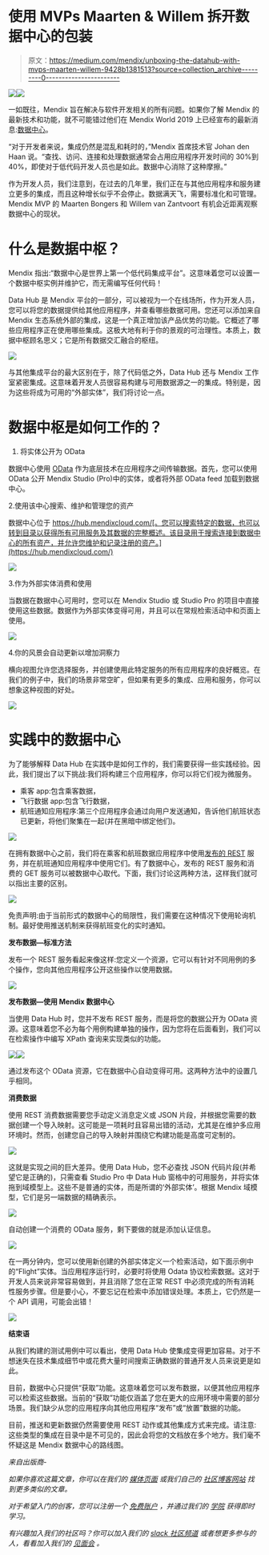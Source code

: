 # 使用 MVPs Maarten & Willem 拆开数据中心的包装

> 原文：<https://medium.com/mendix/unboxing-the-datahub-with-mvps-maarten-willem-9428b1381513?source=collection_archive---------0----------------------->

![](img/7708f028078d9fa7f4fe03c622131722.png)![](img/c6422070f7f8e2b846e93d92b34eb750.png)

一如既往，Mendix 旨在解决与软件开发相关的所有问题。如果你了解 Mendix 的最新技术和功能，就不可能错过他们在 Mendix World 2019 上已经宣布的最新消息:[数据中心](https://www.mendix.com/data-hub/)。

“对于开发者来说，集成仍然是混乱和耗时的，”Mendix 首席技术官 Johan den Haan 说。“查找、访问、连接和处理数据通常会占用应用程序开发时间的 30%到 40%，即使对于低代码开发人员也是如此。数据中心消除了这种摩擦。”

作为开发人员，我们注意到，在过去的几年里，我们正在与其他应用程序和服务建立更多的集成，而且这种增长似乎不会停止。数据满天飞，需要标准化和可管理。Mendix MVP 的 Maarten Bongers 和 Willem van Zantvoort 有机会近距离观察数据中心的现状。

# 什么是数据中枢？

Mendix 指出:“数据中心是世界上第一个低代码集成平台”。这意味着您可以设置一个数据中枢实例并维护它，而无需编写任何代码！

Data Hub 是 Mendix 平台的一部分，可以被视为一个在线场所，作为开发人员，您可以将您的数据提供给其他应用程序，并查看哪些数据可用。您还可以添加来自 Mendix 生态系统外部的集成，这是一个真正增加该产品优势的功能。它概述了哪些应用程序正在使用哪些集成。这极大地有利于你的景观的可治理性。本质上，数据中枢顾名思义；它是所有数据交汇融合的枢纽。

![](img/6b835b038e66c1b2ba0c27f2714ac707.png)

与其他集成平台的最大区别在于，除了代码低之外，Data Hub 还与 Mendix 工作室紧密集成。这意味着开发人员很容易构建与可用数据源之一的集成。特别是，因为这些将成为可用的“外部实体”，我们将讨论一点。

# 数据中枢是如何工作的？

1.  将实体公开为 OData

数据中心使用 [OData](https://www.odata.org/getting-started/understand-odata-in-6-steps/) 作为底层技术在应用程序之间传输数据。首先，您可以使用 OData 公开 Mendix Studio (Pro)中的实体，或者将外部 OData feed 加载到数据中心。

2.使用该中心搜索、维护和管理您的资产

数据中心位于 https://hub.mendixcloud.com/[。您可以搜索特定的数据，也可以转到目录以获得所有可用服务及其数据的完整概述。该目录用于搜索连接到数据中心的所有资产，并允许您维护和记录注册的资产。](https://hub.mendixcloud.com/)

![](img/b75c2d9a5f1fc928517aa45b4884c012.png)

3.作为外部实体消费和使用

当数据在数据中心可用时，您可以在 Mendix Studio 或 Studio Pro 的项目中直接使用这些数据。数据作为外部实体变得可用，并且可以在常规检索活动中和页面上使用。

![](img/2bfc28635ae402301311a454fce153dc.png)

4.你的风景会自动更新以增加洞察力

横向视图允许您选择服务，并创建使用此特定服务的所有应用程序的良好概览。在我们的例子中，我们的场景非常空旷，但如果有更多的集成、应用和服务，你可以想象这种视图的好处。

![](img/9a3f94e2e4d5c6dfbd37ca758bb03025.png)

# 实践中的数据中心

为了能够解释 Data Hub 在实践中是如何工作的，我们需要获得一些实践经验。因此，我们提出了以下挑战:我们将构建三个应用程序，你可以将它们视为微服务。

*   乘客 app:包含乘客数据，
*   飞行数据 app:包含飞行数据，
*   航班通知应用程序:第三个应用程序会通过向用户发送通知，告诉他们航班状态已更新，将他们聚集在一起(并在黑暗中绑定他们)。

![](img/430ea032985bda87a3dcf29f3dcf5cb7.png)

在拥有数据中心之前，我们将在乘客和航班数据应用程序中使用[发布的 REST](https://www.youtube.com/watch?v=Ff_P84NOcZk&t=674s) 服务，并在航班通知应用程序中使用它们。有了数据中心，发布的 REST 服务和消费的 GET 服务可以被数据中心取代。下面，我们讨论这两种方法，这样我们就可以指出主要的区别。

![](img/dbdca34fb27291ad4c67546ad20fb9c8.png)

免责声明:由于当前形式的数据中心的局限性，我们需要在这种情况下使用轮询机制。最好使用推送机制来获得航班变化的实时通知。

**发布数据—标准方法**

发布一个 REST 服务看起来像这样:您定义一个资源，它可以有针对不同用例的多个操作，您向其他应用程序公开这些操作以使用数据。

![](img/2230a4da3818c0f5ba432ee73aead6cc.png)

**发布数据—使用 Mendix 数据中心**

当使用 Data Hub 时，您并不发布 REST 服务，而是将您的数据公开为 OData 资源。这意味着您不必为每个用例构建单独的操作，因为您将在后面看到，我们可以在检索操作中编写 XPath 查询来实现类似的功能。

![](img/b89eba9a713d5d2b9e0b971c1f3dde42.png)![](img/2b422f6459b66556c3190349a748ff5f.png)

通过发布这个 OData 资源，它在数据中心自动变得可用。这两种方法中的设置几乎相同。

**消费数据**

使用 REST 消费数据需要您手动定义消息定义或 JSON 片段，并根据您需要的数据创建一个导入映射。这可能是一项耗时且容易出错的活动，尤其是在维护多应用环境时。然而，创建您自己的导入映射并围绕它构建功能是高度可定制的。

![](img/c55ade933dc7845be466beb8635bdd8f.png)

这就是实现之间的巨大差异。使用 Data Hub，您不必查找 JSON 代码片段(并希望它是正确的)，只需查看 Studio Pro 中 Data Hub 窗格中的可用服务，并将实体拖到域模型上。这些不是普通的实体，而是所谓的‘外部实体’。根据 Mendix 域模型，它们是另一端数据的精确表示。

![](img/9fae945685d8c94d95807b45385ec714.png)

自动创建一个消费的 OData 服务，剩下要做的就是添加认证信息。

![](img/4fdc2797033efcb39c8c1bc030bee750.png)

在一两分钟内，您可以使用新创建的外部实体定义一个检索活动，如下面示例中的“Flight”实体。当应用程序运行时，必要时将使用 Odata 协议检索数据。这对于开发人员来说非常容易做到，并且消除了您在正常 REST 中必须完成的所有消耗性服务步骤。但是要小心，不要忘记在检索中添加错误处理。本质上，它仍然是一个 API 调用，可能会出错！

![](img/a39f8da1ca306b1baad5003e3ddeb3e8.png)

**结束语**

从我们构建的测试用例中可以看出，使用 Data Hub 使集成变得更加容易。对于不想迷失在技术集成细节中或花费大量时间搜索正确数据的普通开发人员来说更是如此。

目前，数据中心只提供“获取”功能。这意味着您可以发布数据，以便其他应用程序可以检索这些数据。当前的“获取”功能仅涵盖了您在更大的应用环境中需要的部分场景。我们缺少从您的应用程序向其他应用程序“发布”或“放置”数据的功能。

目前，推送和更新数据仍然需要使用 REST 动作或其他集成方式来完成。请注意:这些类型的集成在目录中是不可见的，因此会将您的文档放在多个地方。我们毫不怀疑这是 Mendix 数据中心的路线图。

*来自出版商-*

*如果你喜欢这篇文章，你可以在我们的* [*媒体页面*](https://medium.com/mendix) *或我们自己的* [*社区博客网站*](https://developers.mendix.com/community-blog/) *找到更多类似的文章。*

*对于希望入门的创客，您可以注册一个* [*免费账户*](https://developers.mendix.com/meetups/#meetupsNearYou) *，并通过我们的* [*学院*](https://academy.mendix.com/link/home) *获得即时学习。*

*有兴趣加入我们的社区吗？你可以加入我们的* [*slack 社区频道*](https://join.slack.com/t/mendixcommunity/shared_invite/zt-hwhwkcxu-~59ywyjqHlUHXmrw5heqpQ) *或者想更多参与的人，看看加入我们的* [*见面会*](https://developers.mendix.com/meetups/#meetupsNearYou) *。*